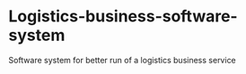 # Logistics-business-software-system
Software system for better run of  a logistics business service
